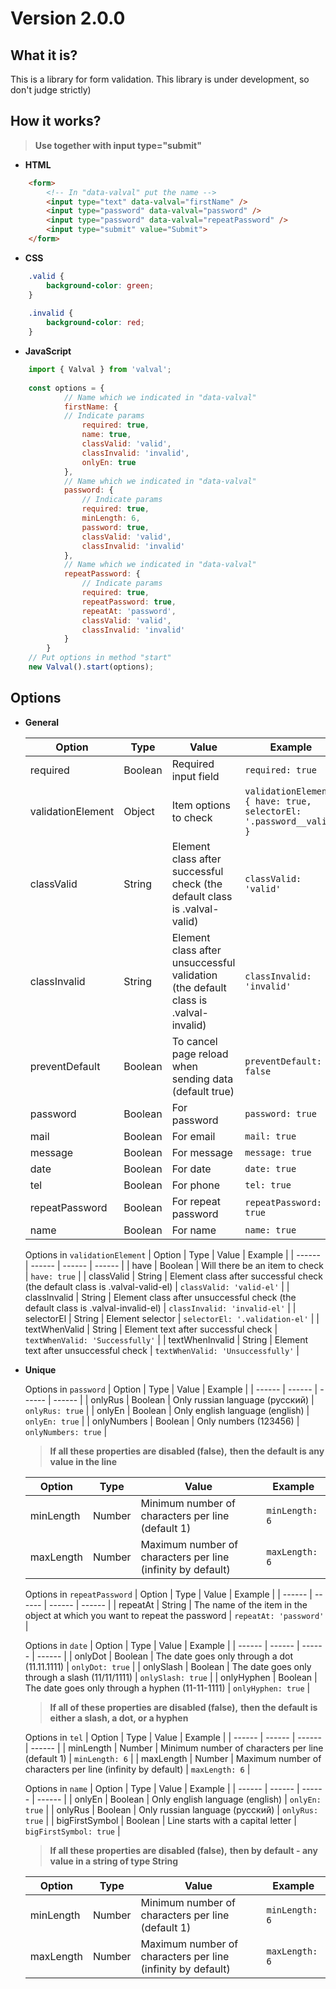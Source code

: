 # Version 2.0.0
## What it is?
This is a library for form validation. This library is under development, so don't judge strictly)
## How it works?
>**Use together with input type="submit"**
- **HTML**
```html
    <form>
        <!-- In "data-valval" put the name -->
        <input type="text" data-valval="firstName" />
        <input type="password" data-valval="password" />
        <input type="password" data-valval="repeatPassword" />
        <input type="submit" value="Submit">
    </form>
```
- **CSS**
```css
    .valid {
        background-color: green;
    }
        
    .invalid {
        background-color: red;
    }
```
- **JavaScript**
```javascript
    import { Valval } from 'valval';
    
    const options = {
            // Name which we indicated in "data-valval"
            firstName: {
            // Indicate params
                required: true,
                name: true,
                classValid: 'valid',
                classInvalid: 'invalid',
                onlyEn: true
            },
            // Name which we indicated in "data-valval"
            password: {
                // Indicate params
                required: true,
                minLength: 6,
                password: true,
                classValid: 'valid',
                classInvalid: 'invalid'
            },
            // Name which we indicated in "data-valval"
            repeatPassword: {
                // Indicate params
                required: true,
                repeatPassword: true,
                repeatAt: 'password',
                classValid: 'valid',
                classInvalid: 'invalid'
            }
        }
    // Put options in method "start"
    new Valval().start(options);
```
## Options
- **General**

    | Option | Type | Value | Example |
    | ------ | ------ | ------ | ------ |
    | required | Boolean | Required input field | ``` required: true  ``` |
    | validationElement | Object | Item options to check | ``` validationElement: { have: true, selectorEl: '.password__valid' } ``` |
    | classValid | String | Element class after successful check (the default class is .valval-valid) | ``` classValid: 'valid' ``` |
    | classInvalid | String | Element class after unsuccessful validation (the default class is .valval-invalid) | ``` classInvalid: 'invalid' ``` |
    | preventDefault | Boolean | To cancel page reload when sending data (default true) | ``` preventDefault: false ``` |
    | password | Boolean | For password | ``` password: true ``` |
    | mail | Boolean | For email | ``` mail: true ``` |
    | message | Boolean | For message | ``` message: true ``` |
    | date | Boolean | For date | ``` date: true ``` |
    | tel | Boolean | For phone | ``` tel: true ``` |
    | repeatPassword | Boolean | For repeat password | ``` repeatPassword: true ``` |
    | name | Boolean | For name | ``` name: true ``` |

    Options in ``` validationElement ```
    | Option | Type | Value | Example |
    | ------ | ------ | ------ | ------ |
    | have | Boolean | Will there be an item to check | ``` have: true ``` |
    | classValid | String | Element class after successful check (the default class is .valval-valid-el) | ``` classValid: 'valid-el' ``` |
    | classInvalid | String | Element class after unsuccessful check (the default class is .valval-invalid-el) | ``` classInvalid: 'invalid-el' ``` |
    | selectorEl | String | Element selector | ``` selectorEl: '.validation-el' ``` |
    | textWhenValid | String | Element text after successful check | ``` textWhenValid: 'Successfully' ``` |
    | textWhenInvalid | String | Element text after unsuccessful check | ``` textWhenValid: 'Unsuccessfully' ``` |
- **Unique**

    Options in ``` password ```
    | Option | Type | Value | Example |
    | ------ | ------ | ------ | ------ |
    | onlyRus | Boolean | Only russian language (русский) | ``` onlyRus: true ``` |
    | onlyEn | Boolean | Only english language (english) | ``` onlyEn: true ``` |
    | onlyNumbers | Boolean | Only numbers (123456) | ``` onlyNumbers: true ``` |
    >**If all these properties are disabled (false),**
    >**then the default is any value in the line**
    
    | Option | Type | Value | Example |
    | ------ | ------ | ------ | ------ |
    | minLength | Number | Minimum number of characters per line (default 1) | ``` minLength: 6 ``` |
    | maxLength | Number | Maximum number of characters per line (infinity by default) | ``` maxLength: 6 ``` |

    Options in ``` repeatPassword ```
    | Option | Type | Value | Example |
    | ------ | ------ | ------ | ------ |
    | repeatAt | String | The name of the item in the object at which you want to repeat the password | ``` repeatAt: 'password' ``` |
    
    Options in ``` date ```
    | Option | Type | Value | Example |
    | ------ | ------ | ------ | ------ |
    | onlyDot | Boolean | The date goes only through a dot (11.11.1111) | ``` onlyDot: true ``` |
    | onlySlash | Boolean | The date goes only through a slash (11/11/1111) | ``` onlySlash: true ``` |
    | onlyHyphen | Boolean | The date goes only through a hyphen (11-11-1111) | ``` onlyHyphen: true ``` |
    >**If all of these properties are disabled (false),**
    >**then the default is either a slash, a dot, or a hyphen**
        
    Options in ``` tel ```
    | Option | Type | Value | Example |
    | ------ | ------ | ------ | ------ |
    | minLength | Number | Minimum number of characters per line (default 1) | ``` minLength: 6 ``` |
    | maxLength | Number | Maximum number of characters per line (infinity by default) | ``` maxLength: 6 ``` |
    
    Options in ``` name ```
    | Option | Type | Value | Example |
    | ------ | ------ | ------ | ------ |
    | onlyEn | Boolean | Only english language (english) | ``` onlyEn: true ``` |
    | onlyRus | Boolean | Only russian language (русский) | ``` onlyRus: true ``` |
    | bigFirstSymbol | Boolean | Line starts with a capital letter | ``` bigFirstSymbol: true ``` |
    >**If all these properties are disabled (false),**
    >**then by default - any value in a string of type String**
    
    | Option | Type | Value | Example |
    | ------ | ------ | ------ | ------ |
    | minLength | Number | Minimum number of characters per line (default 1) | ``` minLength: 6 ``` |
    | maxLength | Number | Maximum number of characters per line (infinity by default) | ``` maxLength: 6 ``` |